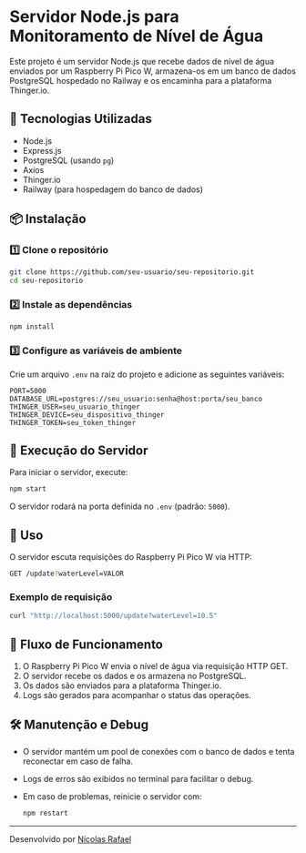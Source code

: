 # Servidor Node.js para Monitoramento de Nível de Água

Este projeto é um servidor Node.js que recebe dados de nível de água enviados por um Raspberry Pi Pico W, armazena-os em um banco de dados PostgreSQL hospedado no Railway e os encaminha para a plataforma Thinger.io.

## 📌 Tecnologias Utilizadas

- Node.js
- Express.js
- PostgreSQL (usando `pg`)
- Axios
- Thinger.io
- Railway (para hospedagem do banco de dados)

## 📦 Instalação

### 1️⃣ Clone o repositório

```sh
git clone https://github.com/seu-usuario/seu-repositorio.git
cd seu-repositorio
```

### 2️⃣ Instale as dependências

```sh
npm install
```

### 3️⃣ Configure as variáveis de ambiente

Crie um arquivo `.env` na raiz do projeto e adicione as seguintes variáveis:

```env
PORT=5000
DATABASE_URL=postgres://seu_usuario:senha@host:porta/seu_banco
THINGER_USER=seu_usuario_thinger
THINGER_DEVICE=seu_dispositivo_thinger
THINGER_TOKEN=seu_token_thinger
```

## 🚀 Execução do Servidor

Para iniciar o servidor, execute:

```sh
npm start
```

O servidor rodará na porta definida no `.env` (padrão: `5000`).

## 📡 Uso

O servidor escuta requisições do Raspberry Pi Pico W via HTTP:

```sh
GET /update?waterLevel=VALOR
```

### Exemplo de requisição

```sh
curl "http://localhost:5000/update?waterLevel=10.5"
```

## 🔄 Fluxo de Funcionamento

1. O Raspberry Pi Pico W envia o nível de água via requisição HTTP GET.
2. O servidor recebe os dados e os armazena no PostgreSQL.
3. Os dados são enviados para a plataforma Thinger.io.
4. Logs são gerados para acompanhar o status das operações.

## 🛠 Manutenção e Debug

- O servidor mantém um pool de conexões com o banco de dados e tenta reconectar em caso de falha.
- Logs de erros são exibidos no terminal para facilitar o debug.
- Em caso de problemas, reinicie o servidor com:

  ```sh
  npm restart
  ```

---
Desenvolvido por [Nícolas Rafael](https://github.com/NicolasRaf)
